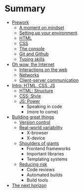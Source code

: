 # Summary
* [Prework](content/1.md)    
    * [A moment on mindset](content/1.1.md)
    * [Setting up your environment](content/1.2.md)
    * [HTML](content/1.3.md)
    * [CSS](content/1.4.md)
    * [The console](content/1.5.md)
    * [Git and Github](content/1.6.md)
    * [Typing skills](content/1.7.md)
* [Oh wow, the Internet](content/3.md)
    * [Interactions on the web]()
    * [Networks]()
    * [Client-server communication]()
* [Intro: HTML, CSS, JS](content/4.md)
    * [HTML: Structure](content/5.md)
    * [CSS: Style](content/6.md)
    * [JS: Power](content/7.md)
        * Speaking in code
        * (more to come)
* [Building great things](content/8.md)
    * [Version control](content/8.1.md)
    * [Real-world variability](content/8.2.md)
        * X-browser
        * X-device
    * [Shoulders of giants](content/8.3.md)
        * Frontend frameworks
        * Important libraries
        * Templating systems
    * [Reducing risk]()
        * Code reviews
        * Automated builds
        * Build tools
* [The next horizon]()